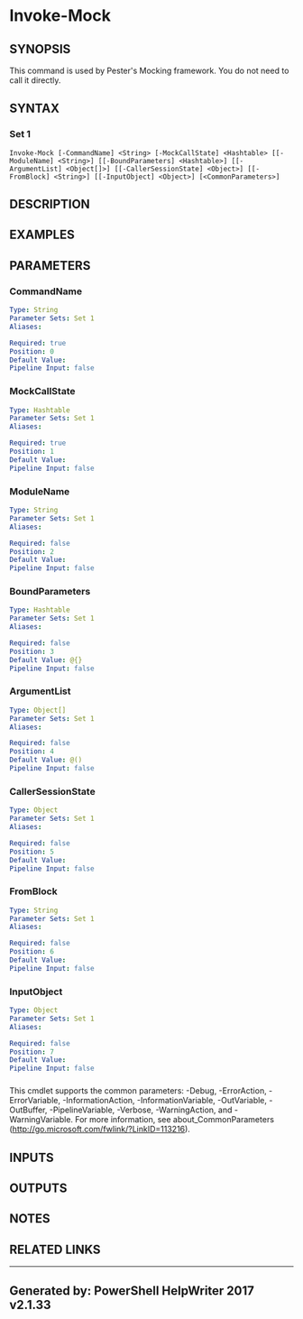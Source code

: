 ﻿# Invoke-Mock

## SYNOPSIS
This command is used by Pester's Mocking framework.  You do not need to call it directly.

## SYNTAX

### Set 1
```
Invoke-Mock [-CommandName] <String> [-MockCallState] <Hashtable> [[-ModuleName] <String>] [[-BoundParameters] <Hashtable>] [[-ArgumentList] <Object[]>] [[-CallerSessionState] <Object>] [[-FromBlock] <String>] [[-InputObject] <Object>] [<CommonParameters>]
```

## DESCRIPTION


## EXAMPLES

## PARAMETERS

### CommandName


```yaml
Type: String
Parameter Sets: Set 1
Aliases: 

Required: true
Position: 0
Default Value: 
Pipeline Input: false
```

### MockCallState


```yaml
Type: Hashtable
Parameter Sets: Set 1
Aliases: 

Required: true
Position: 1
Default Value: 
Pipeline Input: false
```

### ModuleName


```yaml
Type: String
Parameter Sets: Set 1
Aliases: 

Required: false
Position: 2
Default Value: 
Pipeline Input: false
```

### BoundParameters


```yaml
Type: Hashtable
Parameter Sets: Set 1
Aliases: 

Required: false
Position: 3
Default Value: @{}
Pipeline Input: false
```

### ArgumentList


```yaml
Type: Object[]
Parameter Sets: Set 1
Aliases: 

Required: false
Position: 4
Default Value: @()
Pipeline Input: false
```

### CallerSessionState


```yaml
Type: Object
Parameter Sets: Set 1
Aliases: 

Required: false
Position: 5
Default Value: 
Pipeline Input: false
```

### FromBlock


```yaml
Type: String
Parameter Sets: Set 1
Aliases: 

Required: false
Position: 6
Default Value: 
Pipeline Input: false
```

### InputObject


```yaml
Type: Object
Parameter Sets: Set 1
Aliases: 

Required: false
Position: 7
Default Value: 
Pipeline Input: false
```

### <CommonParameters>
This cmdlet supports the common parameters: -Debug, -ErrorAction, -ErrorVariable, -InformationAction, -InformationVariable, -OutVariable, -OutBuffer, -PipelineVariable, -Verbose, -WarningAction, and -WarningVariable. For more information, see about_CommonParameters (http://go.microsoft.com/fwlink/?LinkID=113216).

## INPUTS

## OUTPUTS

## NOTES

## RELATED LINKS


---
Generated by: PowerShell HelpWriter 2017 v2.1.33
---
